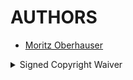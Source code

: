 # AUTHORS

* [Moritz Oberhauser](https://github.com/Zomtir)
<details>
  <summary>Signed Copyright Waiver</summary>
<code>-----BEGIN PGP SIGNATURE-----

iQIzBAABCgAdFiEE3NU9wo4aKkQ3BCiJl6pvbLZHLDIFAma/LtoACgkQl6pvbLZH
LDK1LRAAwPkmRjpYyEs/6L8KfdKJicf30mbIb8jveQi0zSXRtBWfRsE0n4vUvUgx
JGyZO1UJRLlHcAg56wdH6Evzjerdn3b5jjtGmXMG3kPCtNjLtGplZkE2AMdk8V++
fQ38XbDEyo1vDYreifbxjdhI7YLXbSi2+xo95So6kwfU5K2is4byOQLrblGom3Xj
PNO85CKghW+IldzRzqvJJbIjkVZfVnKFKj5CA78n2sprXwWCr4oFL9b3Ev4MHooj
FLz3OzqweusuJqAmDrVGMUc0rPkze6dvUEIyMuCZJE5xH3I4KdQnQHrRH/cqN5yx
I/Wa7C+4mNqKEf2v21SqbaRZaeZTufy9K0TD5Ff843ZKugCacroXS8VoHT9z0B1O
ns5R/PFB8NlI7/AE5zOqgEoCG7m0RlW/jTHZd5bIVgDPOcgf7eg3rGIkQpXICyJj
0EC4xWjIlkBLMHmMp3J6/5+/uuQGEfB31SB25dSqyHv0L9W6epPr1aZcuUONbY5q
4PYQeEHwwyQ1f1aU6LpqjtqHN9EJHDKINdzp2nRRbCfrLHylWzZw5kwCeXguydFA
e8g8HgHJmmBNwdwyL+AveZnXfrb+pWz91b5Q75D5QFaliBdbcJ3Mvtr1kjYtfXgR
rEeFN+dW/dsQ8Qurxa8AVQhuSCfTR0sEEq8R+NYq7WWdrUWMybE=
=pvLz
-----END PGP SIGNATURE-----</code>
</details>
